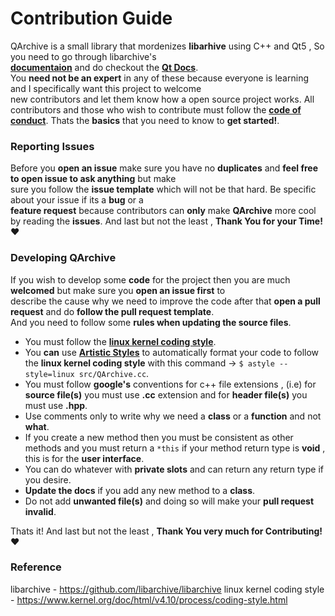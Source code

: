# Contribution Guide

QArchive is a small library that mordenizes **libarhive** using C++ and Qt5 , So you need to go through libarchive's   
**[documentaion](https://github.com/libarchive/libarchive/wiki)** and do checkout the **[Qt Docs](https://doc.qt.io/qt-5/)**.   
You **need not be an expert** in any of these because everyone is learning and I specifically want this project to welcome   
new contributors and let them know how a open source project works. All contributors and those who wish to contribute must follow the **[code of conduct](CODE_OF_CONDUCT.md)**. Thats the **basics** that you need to know to **get started!**.


### Reporting Issues

Before you **open an issue** make sure you have no **duplicates** and **feel free to open issue to ask anything** but make   
sure you follow the **issue template** which will not be that hard. Be specific about your issue if its a **bug** or a   
**feature request** because contributors can **only** make **QArchive** more cool by reading the **issues**.
And last but not the least , **Thank You for your Time!** :heart:

### Developing QArchive

If you wish to develop some **code** for the project then you are much **welcomed** but make sure you **open an issue first** to   
describe the cause why we need to improve the code after that **open a pull request** and do **follow the pull request template**.   
And you need to follow some **rules when updating the source files**.

 * You must follow the **[linux kernel coding style](https://www.kernel.org/doc/html/v4.10/process/coding-style.html)**.
 * You **can** use **[Artistic Styles](http://astyle.sourceforge.net/)** to automatically format your code to follow the
   **linux kernel coding style** with this command -> ``` $ astyle --style=linux src/QArchive.cc ```.
 * You must follow **google's** conventions for c++ file extensions , (i.e) for **source file(s)** you must use **.cc**
   extension and for **header file(s)** you must use **.hpp**.
 * Use comments only to write why we need a **class** or a **function** and not **what**.
 * If you create a new method then you must be consistent as other methods and you must return a ```*this``` if your 
   method return type is **void** , this is for the **user interface**.
 * You can do whatever with **private slots** and can return any return type if you desire.
 * **Update the docs** if you add any new method to a **class**.
 * Do not add **unwanted file(s)** and doing so will make your **pull request invalid**.
 
Thats it! And last but not the least , **Thank You very much for Contributing!** :heart:

### Reference

libarchive - https://github.com/libarchive/libarchive
linux kernel coding style - https://www.kernel.org/doc/html/v4.10/process/coding-style.html
